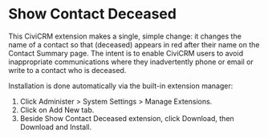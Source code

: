 Show Contact Deceased
=====================

This CiviCRM extension makes a single, simple change: it changes the name of a contact so that (deceased) appears in 
red after their name on the Contact Summary page. The intent is to enable CiviCRM users to avoid inappropriate 
communications where they inadvertently phone or email or write to a contact who is deceased.

Installation is done automatically via the built-in extension manager: 

1. Click Administer > System Settings > Manage Extensions.
2. Click on Add New tab.
3. Beside Show Contact Deceased extension, click Download, then Download and Install.


